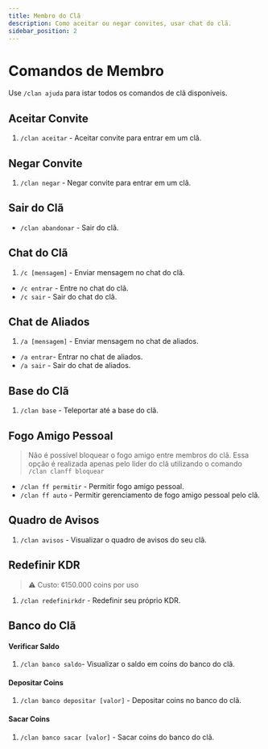 ```yaml
---
title: Membro do Clã
description: Como aceitar ou negar convites, usar chat do clã.
sidebar_position: 2
---
```


# Comandos de Membro

Use `/clan ajuda` para istar todos os comandos de clã disponíveis.

## Aceitar Convite

1. `/clan aceitar` - Aceitar convite para entrar em um clã.

## Negar Convite

1. `/clan negar` -  Negar convite para entrar em um clã.

## Sair do Clã

* `/clan abandonar` - Sair do clã.

## Chat do Clã

1. `/c [mensagem]` - Enviar mensagem no chat do clã.

* `/c entrar` - Entre no chat do clã. 
* `/c sair` - Sair do chat do clã.

## Chat de Aliados

1. `/a [mensagem]` - Enviar mensagem no chat de aliados.

* `/a entrar`- Entrar no chat de aliados. 
* `/a sair` -  Sair do chat de aliados.

## Base do Clã

1. `/clan base` - Teleportar até a base do clã.

## Fogo Amigo Pessoal

> Não é possível bloquear o fogo amigo entre membros do clã. Essa opção é realizada apenas pelo líder do clã utilizando o comando `/clan clanff bloquear`

* `/clan ff permitir` - Permitir fogo amigo pessoal.
* `/clan ff auto` - Permitir gerenciamento de fogo amigo pessoal pelo clã.

## Quadro de Avisos

1. `/clan avisos` - Visualizar o quadro de avisos do seu clã.

## Redefinir KDR

> ⚠️ Custo: ¢150.000 coins por uso

1. `/clan redefinirkdr` - Redefinir seu próprio KDR.

## Banco do Clã

#### Verificar Saldo

1. `/clan banco saldo`- Visualizar o saldo em coins do banco do clã. 

#### Depositar Coins

1. `/clan banco depositar [valor]` - Depositar coins no banco do clã.

#### Sacar Coins

1. `/clan banco sacar [valor]` - Sacar coins do banco do clã.